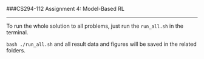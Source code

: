 ###CS294-112 Assignment 4: Model-Based RL

---

To run the whole solution to all problems, just run the `run_all.sh` in the terminal.


`bash ./run_all.sh` and all result data and figures will be saved in the related folders.